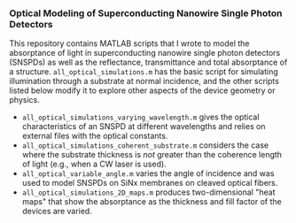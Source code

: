 ### Optical Modeling of Superconducting Nanowire Single Photon Detectors

This repository contains MATLAB scripts that I wrote to model the absorptance of light in superconducting nanowire single photon detectors (SNSPDs) as well as the reflectance, transmittance and total absorptance of a structure. `all_optical_simulations.m` has the basic script for simulating illumination through a substrate at normal incidence, and the other scripts listed below modify it to explore other aspects of the device geometry or physics.

* `all_optical_simulations_varying_wavelength.m` gives the optical characteristics of an SNSPD at different wavelengths and relies on external files with the optical constants.
* `all_optical_simulations_coherent_substrate.m` considers the case where the substrate thickness is *not* greater than the coherence length of light (e.g., when a CW laser is used).
* `all_optical_variable_angle.m` varies the angle of incidence and was used to model SNSPDs on SiNx membranes on cleaved optical fibers.
* `all_optical_simulations_2D_maps.m` produces two-dimensional "heat maps" that show the absorptance as the thickness and fill factor of the devices are varied.
